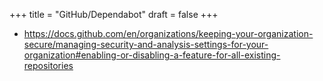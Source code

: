 +++
title = "GitHub/Dependabot"
draft = false
+++

-   <https://docs.github.com/en/organizations/keeping-your-organization-secure/managing-security-and-analysis-settings-for-your-organization#enabling-or-disabling-a-feature-for-all-existing-repositories>
